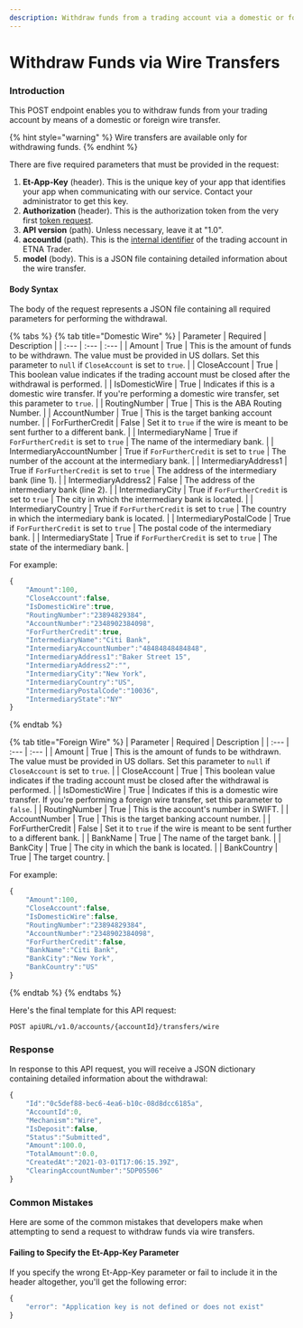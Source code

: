 ```yaml
---
description: Withdraw funds from a trading account via a domestic or foreign wire transfer
---
```


# Withdraw Funds via Wire Transfers

### Introduction <a id="withdrawing-funds-with-checks"></a>

This POST endpoint enables you to withdraw funds from your trading account by means of a domestic or foreign wire transfer.

{% hint style="warning" %}
Wire transfers are available only for withdrawing funds.
{% endhint %}

There are five required parameters that must be provided in the request:

1. **Et-App-Key** \(header\). This is the unique key of your app that identifies your app when communicating with our service. Contact your administrator to get this key.
2. **Authorization** \(header\). This is the authorization token from the very first [token request](../../authentication/).
3. **API version** \(path\). Unless necessary, leave it at "1.0".
4. **accountId** \(path\). This is the [internal identifier](../../user-accounts/list-users-accounts/) of the trading account in ETNA Trader.
5. **model** \(body\). This is a JSON file containing detailed information about the wire transfer.

#### Body Syntax

The body of the request represents a JSON file containing all required parameters for performing the withdrawal.

{% tabs %}
{% tab title="Domestic Wire" %}
| Parameter | Required | Description |
| :--- | :--- | :--- |
| Amount | True | This is the amount of funds to be withdrawn. The value must be provided in US dollars. Set this parameter to `null` if `CloseAccount` is set to `true`. |
| CloseAccount | True | This boolean value indicates if the trading account must be closed after the withdrawal is performed.  |
| IsDomesticWire | True | Indicates if this is a domestic wire transfer. If you're performing a domestic wire transfer, set this parameter to `true`. |
| RoutingNumber | True | This is the ABA Routing Number. |
| AccountNumber | True | This is the target banking account number. |
| ForFurtherCredit | False | Set it to `true` if the wire is meant to be sent further to a different bank. |
| IntermediaryName | True if `ForFurtherCredit` is set to `true` | The name of the intermediary bank. |
| IntermediaryAccountNumber | True if `ForFurtherCredit` is set to `true` | The number of the account at the intermediary bank. |
| IntermediaryAddress1 | True if `ForFurtherCredit` is set to `true` | The address of the intermediary bank \(line 1\). |
| IntermediaryAddress2 | False | The address of the intermediary bank \(line 2\). |
| IntermediaryCity | True if `ForFurtherCredit` is set to `true` | The city in which the intermediary bank is located. |
| IntermediaryCountry | True if `ForFurtherCredit` is set to `true` | The country in which the intermediary bank is located. |
| IntermediaryPostalCode | True if `ForFurtherCredit` is set to `true` | The postal code of the intermediary bank. |
| IntermediaryState | True if `ForFurtherCredit` is set to `true` | The state of the intermediary bank. |

For example:

```javascript
{
    "Amount":100,
    "CloseAccount":false,
    "IsDomesticWire":true,
    "RoutingNumber":"23894829384",
    "AccountNumber":"2348902384098",
    "ForFurtherCredit":true,
    "IntermediaryName":"Citi Bank",
    "IntermediaryAccountNumber":"48484848484848",
    "IntermediaryAddress1":"Baker Street 15",
    "IntermediaryAddress2":"",
    "IntermediaryCity":"New York",
    "IntermediaryCountry":"US",
    "IntermediaryPostalCode":"10036",
    "IntermediaryState":"NY"
}
```
{% endtab %}

{% tab title="Foreign Wire" %}
| Parameter | Required | Description |
| :--- | :--- | :--- |
| Amount | True | This is the amount of funds to be withdrawn. The value must be provided in US dollars. Set this parameter to `null` if `CloseAccount` is set to `true`. |
| CloseAccount | True | This boolean value indicates if the trading account must be closed after the withdrawal is performed.  |
| IsDomesticWire | True | Indicates if this is a domestic wire transfer. If you're performing a foreign wire transfer, set this parameter to `false`. |
| RoutingNumber | True | This is the account's number in SWIFT. |
| AccountNumber | True | This is the target banking account number. |
| ForFurtherCredit | False | Set it to `true` if the wire is meant to be sent further to a different bank. |
| BankName | True | The name of the target bank. |
| BankCity | True | The city in which the bank is located. |
| BankCountry | True | The target country.  |

For example:

```javascript
{
    "Amount":100,
    "CloseAccount":false,
    "IsDomesticWire":false,
    "RoutingNumber":"23894829384",
    "AccountNumber":"2348902384098",
    "ForFurtherCredit":false,
    "BankName":"Citi Bank",
    "BankCity":"New York",
    "BankCountry":"US"
}
```
{% endtab %}
{% endtabs %}

Here's the final template for this API request:

```text
POST apiURL/v1.0/accounts/{accountId}/transfers/wire
```

### Response

In response to this API request, you will receive a JSON dictionary containing detailed information about the withdrawal:

```javascript
{
    "Id":"0c5def88-bec6-4ea6-b10c-08d8dcc6185a",
    "AccountId":0,
    "Mechanism":"Wire",
    "IsDeposit":false,
    "Status":"Submitted",
    "Amount":100.0,
    "TotalAmount":0.0,
    "CreatedAt":"2021-03-01T17:06:15.39Z",
    "ClearingAccountNumber":"5DP05506"
}
```

### Common Mistakes

Here are some of the common mistakes that developers make when attempting to send a request to withdraw funds via wire transfers.

#### Failing to Specify the Et-App-Key Parameter

If you specify the wrong Et-App-Key parameter or fail to include it in the header altogether, you'll get the following error:

```javascript
{
    "error": "Application key is not defined or does not exist"
}
```

